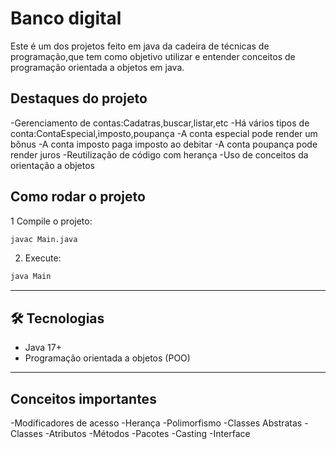 # Banco digital

Este é um dos projetos feito em java da cadeira de técnicas de programação,que tem
como objetivo utilizar e entender conceitos de programação orientada a objetos em java.

## Destaques do projeto

-Gerenciamento de contas:Cadatras,buscar,listar,etc
-Há vários tipos de conta:ContaEspecial,imposto,poupança
-A conta especial pode render um bônus
-A conta imposto paga imposto ao debitar
-A conta poupança pode render juros
-Reutilização de código com herança
-Uso de conceitos da orientação a objetos

## Como rodar o projeto

1 Compile o projeto:

```bash
javac Main.java
```

2. Execute:

```bash
java Main
```

---

## 🛠️ Tecnologias

- Java 17+
- Programação orientada a objetos (POO)

---

## Conceitos importantes

-Modificadores de acesso
-Herança
-Polimorfismo
-Classes Abstratas
-Classes
-Atributos
-Métodos
-Pacotes
-Casting
-Interface
